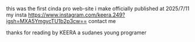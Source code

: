 this was the first cinda pro web-site i make 
officially published at 2025/7/11 
my insta https://www.instagram.com/keera.249?igsh=MXA5YmgycTU1b2p3cw== contact me 


thanks for reading 
by KEERA a sudanes young programer 
